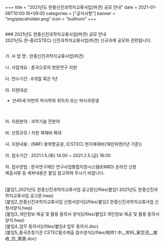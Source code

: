 +++
title = "2021년도 한중신진과학자교류사업(파견) 공모 안내"
date = 2021-01-08T10:00:16+09:00
categories = ["공지사항"]
banner = "img/placeholder.png"
icon = "bullhorn"
+++
<!--more-->

<br>
### 2021년도 한중신진과학자교류사업(파견) 공모 안내

<br>
2021년도 한-중(CSTEC) 신진과학자교류사업(파견) 신규과제 공모와 관련됩니다.
<br>
<br>

가. 사 업 명 : 한중신진과학자교류사업(파견)
<br>
<br>
나. 사업개요 : 중국으로의 방문연구 지원
<br>
<br>
다. 연수기간 : 6개월 혹은 1년
<br>
<br>
라. 지원대상
<br>
- 만45세 미만의 박사학위 취득자 또는 박사과정생
<br>
<br>
마. 지원분야 : 과학기술 전분야
<br>
<br>
바. 선정규모 / 지원 체재비 확대
<br>
<br>
사. 지원내용 : (NRF) 왕복항공권, (CSTEC) 현지체재비(18만위엔(1년 기준))
<br>
<br>
아. 접수기간 : 2021.1.5.(화) 14:00 ~ 2021.2.5.(금) 18:00
<br>
<br>
 자. 접수방법 : 한국연구재단 연구사업통합지원시스템(ENRD) 온라인 신청
<br>
제출서류 등 세부내용은 붙임 참고하여 주시기 바랍니다.
<br>
<br>
<br>
[붙임1_2021년도 한중신진과학자교류사업 공고문](/files/붙임1 2021년도 한중신진과학자교류사업 공고문.hwp)
<br>
[붙임2_한중신진과학자교류사업 신청서양식](/files/붙임2 한중신진과학자교류사업 신청서양식.hwp)
<br>
[붙임3_개인정보 제공 및 활용 동의서 양식](/files/붙임3 개인정보 제공 및 활용 동의서 양식.hwp)
<br>
[붙임4_업무 동의서](/files/붙임4 업무 동의서.doc)
<br>
[붙임5_중국초청기관 CSTEC필수제출 접수양식](/files/附件1 中__年科_家交流__接收_位_案表.doc)
<br>
<br>
